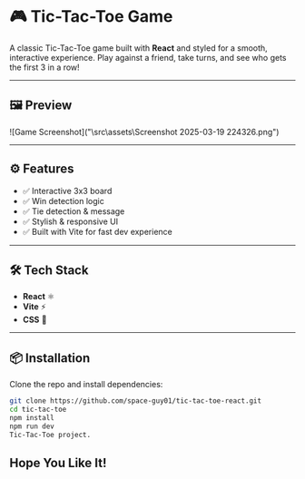 # 🎮 Tic-Tac-Toe Game

A classic Tic-Tac-Toe game built with **React** and styled for a smooth, interactive experience. Play against a friend, take turns, and see who gets the first 3 in a row!

---

## 🖼️ Preview

![Game Screenshot]("\src\assets\Screenshot 2025-03-19 224326.png")

---

## ⚙️ Features

- ✅ Interactive 3x3 board
- ✅ Win detection logic
- ✅ Tie detection & message
- ✅ Stylish & responsive UI
- ✅ Built with Vite for fast dev experience

---

## 🛠️ Tech Stack

- **React** ⚛️
- **Vite** ⚡
- **CSS** 🎨

---

## 📦 Installation

Clone the repo and install dependencies:

```bash
git clone https://github.com/space-guy01/tic-tac-toe-react.git
cd tic-tac-toe
npm install
npm run dev
Tic-Tac-Toe project.
```

## Hope You Like It!
